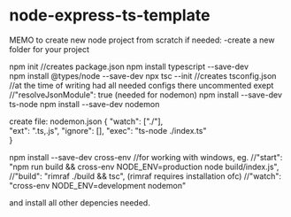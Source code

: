 # node-express-ts-template

MEMO to create new node project from scratch if needed:
-create a new folder for your project

npm init                            //creates package.json
npm install typescript --save-dev	
npm install @types/node --save-dev
npx tsc --init	                	  //creates tsconfig.json 
                                    //at the time of writing had all needed configs there uncommented exept
                                    //"resolveJsonModule": true (needed for nodemon)
npm install --save-dev ts-node
npm install --save-dev nodemon

create file: nodemon.json
{
    "watch": ["./"],		
    "ext": ".ts,.js",
    "ignore": [],
    "exec": "ts-node ./index.ts"	
  }
  
 npm install --save-dev cross-env //for working with windows, eg.
                                  //"start": "npm run build && cross-env NODE_ENV=production node build/index.js", 
                                  //"build": "rimraf ./build && tsc",   (rimraf requires installation ofc)
                                  //"watch": "cross-env NODE_ENV=development nodemon"
                                  
 and install all other depencies needed.
  

